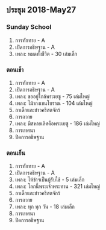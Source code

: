 
## ประชุม 2018-May27

### Sunday School

1. การทักทาย - A
2. เปิดการอธิษฐาน - A
3. เพลง:  หมดทั้งชีวิต - 30 เล่มเล็ก

### ตอนเช้า

1. การทักทาย - A
2. เปิดการอธิษฐาน - A
3. เพลง:  ขออยู่ใกล้พระเยซู - 75 เล่มไหญ่
4. เพลง:  ไม้ากงเขนโบราณ - 104 เล่มไหญ่
5. ลาเด็กและข่าวคริสตจักร์
6. การถวาย
7. เพลง:  มีสหายเลิศคือพระเยซู - 186 เล่มไหญ่
8. การเทศนา
9. ปิดการอธิษฐาน

### ตอนเย็น

1. การทักทาย - A
2. เปิดการอธิษฐาน - A
3. เพลง:  ไห้ข้าฯเป็นผู้รับใช้ - 5 เล่มเล็ก
4. เพลง:  โลกนี้พระเจ้าพระทาน - 321 เล่มไหญ่
5. ลาเด็กและข่าวคริสตจักร์
6. การถวาย
7. เพลง: ทุก ทุก วัน - 18 เล่มเล็ก 
8. การเทศนา
9. ปิดการอธิษฐาน

